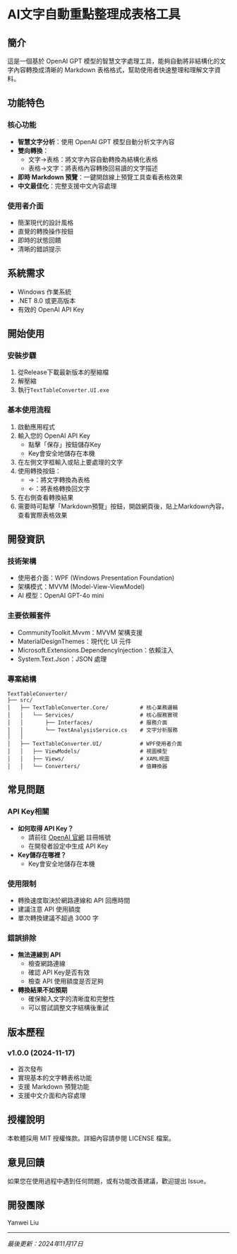 # AI文字自動重點整理成表格工具

## 簡介
這是一個基於 OpenAI GPT 模型的智慧文字處理工具，能夠自動將非結構化的文字內容轉換成清晰的 Markdown 表格格式，幫助使用者快速整理和理解文字資料。

## 功能特色

### 核心功能
- **智慧文字分析**：使用 OpenAI GPT 模型自動分析文字內容
- **雙向轉換**：
  - 文字→表格：將文字內容自動轉換為結構化表格
  - 表格→文字：將表格內容轉換回易讀的文字描述
- **即時 Markdown 預覽**：一鍵開啟線上預覽工具查看表格效果
- **中文最佳化**：完整支援中文內容處理

### 使用者介面
- 簡潔現代的設計風格
- 直覺的轉換操作按鈕
- 即時的狀態回饋
- 清晰的錯誤提示

## 系統需求
- Windows 作業系統
- .NET 8.0 或更高版本
- 有效的 OpenAI API Key

## 開始使用

### 安裝步驟
1. 從Release下載最新版本的壓縮檔
2. 解壓縮
3. 執行`TextTableConverter.UI.exe`

### 基本使用流程
1. 啟動應用程式
2. 輸入您的 OpenAI API Key
   - 點擊「保存」按鈕儲存Key
   - Key會安全地儲存在本機
3. 在左側文字框輸入或貼上要處理的文字
4. 使用轉換按鈕：
   - →：將文字轉換為表格
   - ←：將表格轉換回文字
5. 在右側查看轉換結果
6. 需要時可點擊「Markdown預覽」按鈕，開啟網頁後，貼上Markdown內容，查看實際表格效果

## 開發資訊

### 技術架構
- 使用者介面：WPF (Windows Presentation Foundation)
- 架構模式：MVVM (Model-View-ViewModel)
- AI 模型：OpenAI GPT-4o mini

### 主要依賴套件
- CommunityToolkit.Mvvm：MVVM 架構支援
- MaterialDesignThemes：現代化 UI 元件
- Microsoft.Extensions.DependencyInjection：依賴注入
- System.Text.Json：JSON 處理

### 專案結構
```
TextTableConverter/
├── src/
│   ├── TextTableConverter.Core/          # 核心業務邏輯
│   │   └── Services/                     # 核心服務實現
│   │       ├── Interfaces/               # 服務介面
│   │       └── TextAnalysisService.cs    # 文字分析服務
│   │
│   ├── TextTableConverter.UI/            # WPF使用者介面
│   │   ├── ViewModels/                   # 視圖模型
│   │   ├── Views/                        # XAML視圖
│   │   └── Converters/                   # 值轉換器
```

## 常見問題

### API Key相關
- **如何取得 API Key？**
  - 請前往 [OpenAI 官網](https://openai.com/) 註冊帳號
  - 在開發者設定中生成 API Key
- **Key儲存在哪裡？**
  - Key會安全地儲存在本機

### 使用限制
- 轉換速度取決於網路連線和 API 回應時間
- 建議注意 API 使用額度
- 單次轉換建議不超過 3000 字

### 錯誤排除
- **無法連線到 API**
  - 檢查網路連線
  - 確認 API Key是否有效
  - 檢查 API 使用額度是否足夠
- **轉換結果不如預期**
  - 確保輸入文字的清晰度和完整性
  - 可以嘗試調整文字結構後重試

## 版本歷程

### v1.0.0 (2024-11-17)
- 首次發布
- 實現基本的文字轉表格功能
- 支援 Markdown 預覽功能
- 支援中文介面和內容處理

## 授權說明
本軟體採用 MIT 授權條款。詳細內容請參閱 LICENSE 檔案。

## 意見回饋
如果您在使用過程中遇到任何問題，或有功能改善建議，歡迎提出 Issue。

## 開發團隊
Yanwei Liu

---
*最後更新：2024年11月17日*
